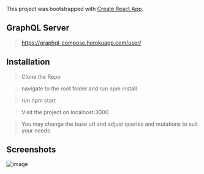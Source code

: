 This project was bootstrapped with [Create React App](https://github.com/facebook/create-react-app).

## GraphQL Server
> https://graphql-compose.herokuapp.com/user/

## Installation
> Clone the Repo

> navigate to the root folder and run npm install

> run npm start

> Visit the project on localhost:3000 

> You may change the base url and adjust queries and mutations to suit your needs

## Screenshots
![image](https://user-images.githubusercontent.com/84548265/182998854-eb3152f7-9794-4175-b912-1b70fc3497e4.png)

